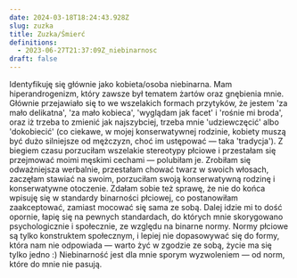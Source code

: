 ```yaml
---
date: 2024-03-18T18:24:43.928Z
slug: zuzka
title: Zuzka/Śmierć
definitions:
  - 2023-06-27T21:37:09Z_niebinarnosc
draft: false
---
```

Identyfikuję się głównie jako kobieta/osoba niebinarna. Mam hiperandrogenizm, który zawsze był tematem żartów oraz gnębienia mnie. Głównie przejawiało się to we wszelakich formach przytyków, że jestem 'za mało delikatna', 'za mało kobieca', 'wyglądam jak facet' i 'rośnie mi broda', oraz iż trzeba to zmienić jak najszybciej, trzeba mnie 'udziewczęcić' albo 'dokobiecić' (co ciekawe, w mojej konserwatywnej rodzinie, kobiety muszą być dużo silniejsze od mężczyzn, choć im ustępować — taka 'tradycja'). Z biegiem czasu porzuciłam wszelakie stereotypy płciowe i przestałam się przejmować moimi męskimi cechami — polubiłam je. Zrobiłam się odważniejsza werbalnie, przestałam chować twarz w swoich włosach, zaczęłam stawiać na swoim, porzuciłam swoją konserwatywną rodzinę i konserwatywne otoczenie. Zdałam sobie też sprawę, że nie do końca wpisuję się w standardy binarności płciowej, co postanowiłam zaakceptować, zamiast mocować się sama ze sobą. Dalej idzie mi to dość opornie, łapię się na pewnych standardach, do których mnie skorygowano psychologicznie i społecznie, ze względu na binarne normy. Normy płciowe są tylko konstruktem społecznym, i lepiej nie dopasowywać się do formy, która nam nie odpowiada — warto żyć w zgodzie ze sobą, życie ma się tylko jedno :) Niebinarność jest dla mnie sporym wyzwoleniem — od norm, które do mnie nie pasują.
